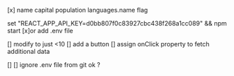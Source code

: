 [x]<!-- identity the obj title to render -->
  name 
  capital 
  population
  languages.name
  flag

set "REACT_APP_API_KEY=d0bb807f0c83927cbc438f268a1cc089" && npm start
[x]or add .env file

[] modify to just <10
[] add a button
[] assign onClick property to fetch additional data

[]<!-- identity the weather component to render -->
[] ignore .env file from git ok ? 
  